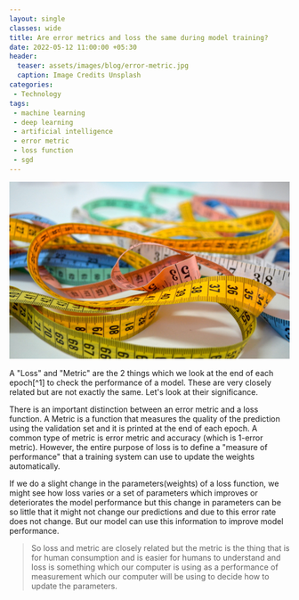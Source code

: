 ```yaml
---  
layout: single  
classes: wide  
title: Are error metrics and loss the same during model training? 
date: 2022-05-12 11:00:00 +05:30  
header:  
  teaser: assets/images/blog/error-metric.jpg  
  caption: Image Credits Unsplash  
categories:  
 - Technology  
tags:  
 - machine learning  
 - deep learning   
 - artificial intelligence 
 - error metric
 - loss function
 - sgd
---  
```

<img src="/assets/images/blog/error-metric.jpg" alt="error metric vs loss" style="width:10%, height:10%; display: block; margin-left: auto; margin-right: auto;"/>  
<br>A "Loss" and "Metric" are the 2 things which we look at the end of each epoch[^1] to check the performance of a model. These are very closely related but are not exactly the same. Let's look at their significance.

There is an important distinction between an error metric and a loss function. A Metric is a function that measures the quality of the prediction using the validation set and it is printed at the end of each epoch. A common type of metric is error metric and accuracy (which is 1-error metric). However, the entire purpose of loss is to define a "measure of performance" that a training system can use to update the weights automatically. 

If we do a slight change in the parameters(weights) of a loss function, we might see how loss varies or a set of parameters which improves or deteriorates the model performance but this change in parameters can be so little that it might not change our predictions and due to this error rate does not change. But our model can use this information to improve model performance.

>So loss and metric are closely related but the metric is the thing that is for human consumption and is easier for humans to understand and loss is something which our computer is using as a performance of measurement which our computer will be using to decide how to update the parameters.

[^1]:An Epoch is an event when our model has looked at each of the data points in the training set once.
